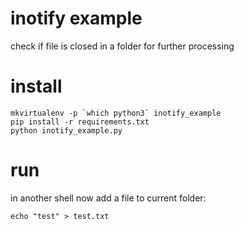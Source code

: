 # inotify example

check if file is closed in a folder for further processing

# install

```
mkvirtualenv -p `which python3` inotify_example
pip install -r requirements.txt
python inotify_example.py
```

# run

in another shell now add a file to current folder:

```
echo "test" > test.txt
```

